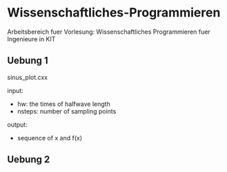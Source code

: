 # Wissenschaftliches-Programmieren
Arbeitsbereich fuer Vorlesung: Wissenschaftliches Programmieren fuer Ingenieure in KIT

## Uebung 1
sinus_plot.cxx

input:

* hw: the times of halfwave length
* nsteps: number of sampling points

output:

* sequence of x and f(x)

## Uebung 2
